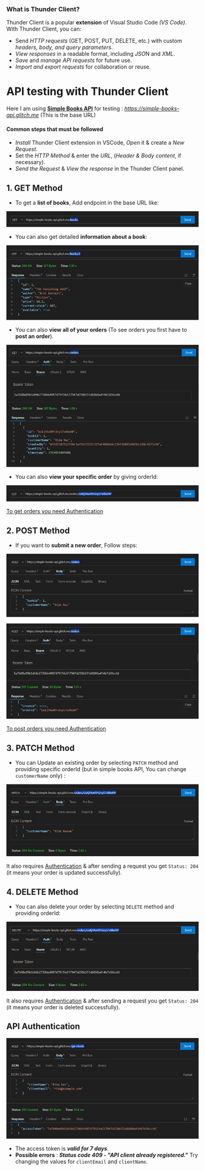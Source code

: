 ### What is Thunder Client?
Thunder Client is a popular **extension** of Visual Studio Code *(VS Code)*. With Thunder Client, you can:

* Send *HTTP requests* (GET, POST, PUT, DELETE, etc.) with custom *headers, body, and query parameters*.
* *View responses* in a readable format, including *JSO*N and *XML*.
* *Save* and *manage API requests* for future use.
* *Import and export requests* for collaboration or reuse.

# API testing with Thunder Client
Here I am using **[Simple Books API](https://github.com/vdespa/introduction-to-postman-course/blob/main/simple-books-api.md)** for testing : *https://simple-books-api.glitch.me* (This is the base URL)

#### Common steps that must be followed
* *Install* Thunder Client extension in VSCode, *Open* it & create a *New Request*.
* Set the *HTTP Method* & enter the *URL*, (*Header & Body content*, if necessary).
* *Send the Request* & *View the response* in the Thunder Client panel.

## 1. GET Method
* To get a **list of books**, Add endpoint in the base URL like:

![App Screenshot](/step17_api/00_api-testing_thunder-client/public/api_1.jpg)

* You can also get detailed **information about a book**:

![App Screenshot](/step17_api/00_api-testing_thunder-client/public/api_2.jpg)

* You can also **view all of your orders** (To see orders you first have to **post an order**).

![App Screenshot](/step17_api/00_api-testing_thunder-client/public/api_3.jpg)

* You can also **view your specific order** by giving orderId:

![App Screenshot](/step17_api/00_api-testing_thunder-client/public/api_4.jpg)

[To get orders you need Authentication](/step17_api/00_api-testing_thunder-client/README.md#api-authentication)

## 2. POST Method
* If you want to **submit a new order**, Follow steps:

![App Screenshot](/step17_api/00_api-testing_thunder-client/public/api_5.jpg)

![App Screenshot](/step17_api/00_api-testing_thunder-client/public/api_6.jpg)

[To post orders you need Authentication](/step17_api/00_api-testing_thunder-client/README.md#api-authentication)

## 3. PATCH Method
* You can Update an existing order by selecting `PATCH` method and providing specific orderId (but in simple books API, You can change `customerName` only) :

![App Screenshot](/step17_api/00_api-testing_thunder-client/public/api_7.jpg)

It also requires [Authentication](/step17_api/00_api-testing_thunder-client/README.md#api-authentication) & after sending a request you get `Status: 204` (it means your order is updated successfully).

## 4. DELETE Method
* You can also delete your order by selecting `DELETE` method and providing orderId:

![App Screenshot](/step17_api/00_api-testing_thunder-client/public/api_8.jpg)

It also requires [Authentication](/step17_api/00_api-testing_thunder-client/README.md#api-authentication) & after sending a request you get `Status: 204` (it means your order is deleted successfully).

## API Authentication

![App Screenshot](/step17_api/00_api-testing_thunder-client/public/api_9.jpg)

- The access token is ***valid for 7 days***.
- **Possible errors** : ***Status code 409 - "API client already registered."*** Try changing the values for `clientEmail` and `clientName`.

